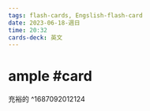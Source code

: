 ```yaml
---
tags: flash-cards, Engslish-flash-card
date: 2023-06-18-週日
time: 20:32
cards-deck: 英文
---
```


# ample #card 
充裕的
^1687092012124

